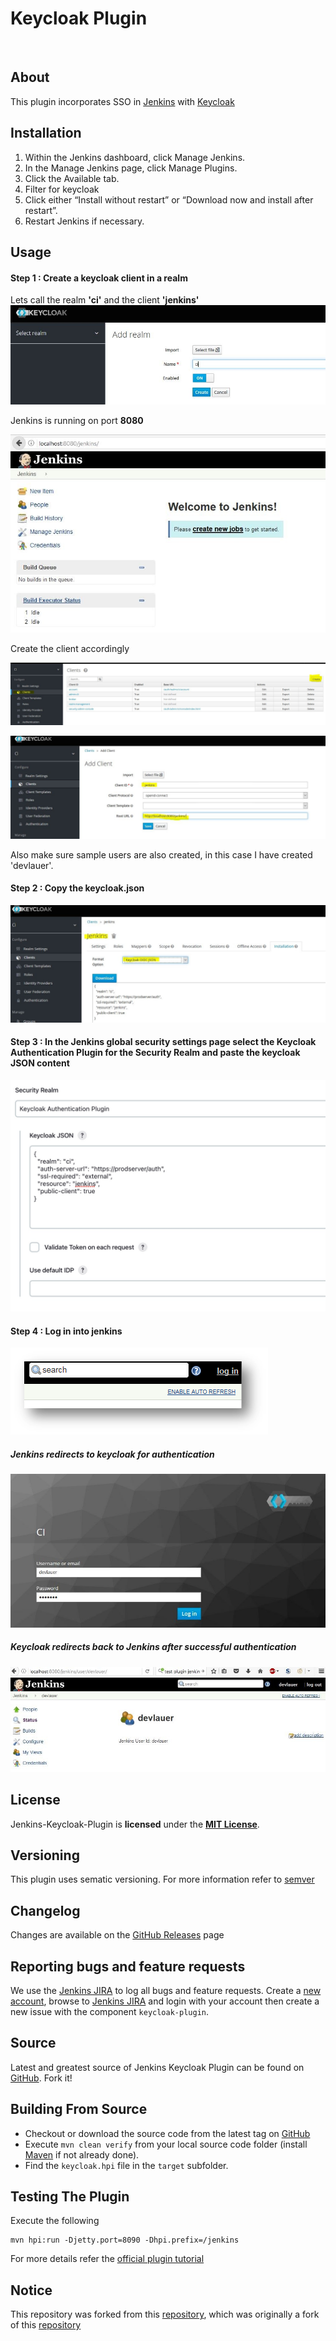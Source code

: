 # Keycloak Plugin

<img src="https://jenkins.io/images/226px-Jenkins_logo.svg.png" alt="" width="100" /><img src="https://github.com/keycloak/keycloak/raw/master/themes/src/main/resources/theme/keycloak/welcome/resources/keycloak_logo.png" alt="" width="250" />

About
---
This plugin incorporates SSO in [Jenkins] with [Keycloak]


Installation
---
1. Within the Jenkins dashboard, click Manage Jenkins.
2. In the Manage Jenkins page, click Manage Plugins.
3. Click the Available tab.
4. Filter for keycloak
5. Click either “Install without restart” or “Download now and install after restart”.
6. Restart Jenkins if necessary.

Usage
---

#### Step 1 : Create a keycloak client in a realm

Lets call the realm **'ci'** and the client **'jenkins'**  
![](docs/images/Usage_1.JPG)

Jenkins is running on port **8080**

![](docs/images/Usage_2.JPG)

Create the client accordingly

![](docs/images/Usage_1.2.JPG)

![](docs/images/Usage_1.3.JPG)

Also make sure sample users are also created, in this case I have
created 'devlauer'.

#### Step 2 : Copy the keycloak.json

![](docs/images/Usage_3.JPG)

#### Step 3 : In the Jenkins global security settings page select the Keycloak Authentication Plugin for the Security Realm and paste the keycloak JSON content

![](docs/images/Step_3.jpg)

#### Step 4 : Log in into jenkins

![](docs/images/kj6.png)

##### Jenkins redirects to keycloak for authentication

![](docs/images/Usage_6.JPG)

##### Keycloak redirects back to Jenkins after successful authentication

![](docs/images/Usage_7.JPG)  

License
---
Jenkins-Keycloak-Plugin is **licensed** under the **[MIT License]**.

Versioning
---
This plugin uses sematic versioning. For more information refer to [semver]

Changelog
---
Changes are available on the [GitHub Releases] page

Reporting bugs and feature requests
---
We use the [Jenkins JIRA] to log all bugs and feature requests. Create a [new account], browse to [Jenkins JIRA] and login with your account then create a new issue with the component `keycloak-plugin`.

Source
---
Latest and greatest source of Jenkins Keycloak Plugin can be found on [GitHub]. Fork it!

Building From Source
---
* Checkout or download the source code from the latest tag on [GitHub]
* Execute `mvn clean verify` from your local source code folder (install [Maven] if not already done).
* Find the `keycloak.hpi` file in the `target` subfolder.

Testing The Plugin
---
Execute the following

	mvn hpi:run -Djetty.port=8090 -Dhpi.prefix=/jenkins

For more details refer the [official plugin tutorial](https://wiki.jenkins-ci.org/display/JENKINS/Plugin+tutorial)


Notice
---
This repository was forked from this  [repository](https://www.github.com/devlauer/jenkins-keycloak-plugin), which was originally a fork of this [repository](https://www.github.com/keycloak/jenkins-keycloak-plugin)

[semver]: http://semver.org
[Jenkins]: http://jenkins-ci.org 
[Keycloak]: http://keycloak.jboss.org/
[new account]: https://accounts.jenkins.io/
[Jenkins JIRA]: https://issues.jenkins-ci.org/
[official plugin tutorial]: https://wiki.jenkins-ci.org/display/JENKINS/Plugin+tutorial
[MIT License]: https://github.com/jenkinsci/keycloak-plugin/raw/master/LICENSE
[Changelog]: https://github.com/jenkinsci/keycloak-plugin/blob/master/Changelog.md
[GitHub]: https://github.com/jenkinsci/keycloak-plugin
[Maven]: http://maven.apache.org
[wiki]: https://wiki.jenkins-ci.org/display/JENKINS/keycloak-plugin
[GitHub Releases]: https://github.com/jenkinsci/keycloak-plugin/releases
